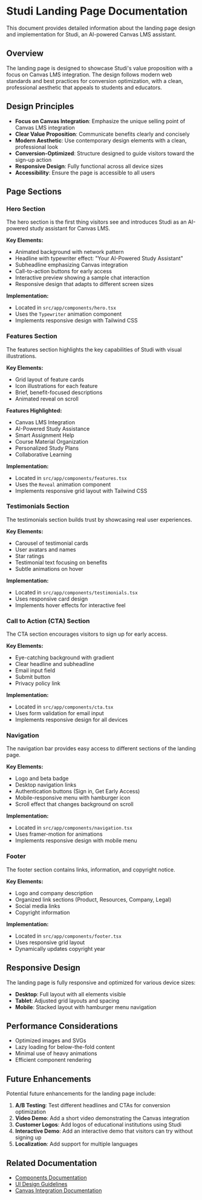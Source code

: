 # Studi Landing Page Documentation

This document provides detailed information about the landing page design and implementation for Studi, an AI-powered Canvas LMS assistant.

## Overview

The landing page is designed to showcase Studi's value proposition with a focus on Canvas LMS integration. The design follows modern web standards and best practices for conversion optimization, with a clean, professional aesthetic that appeals to students and educators.

## Design Principles

- **Focus on Canvas Integration**: Emphasize the unique selling point of Canvas LMS integration
- **Clear Value Proposition**: Communicate benefits clearly and concisely
- **Modern Aesthetic**: Use contemporary design elements with a clean, professional look
- **Conversion-Optimized**: Structure designed to guide visitors toward the sign-up action
- **Responsive Design**: Fully functional across all device sizes
- **Accessibility**: Ensure the page is accessible to all users

## Page Sections

### Hero Section

The hero section is the first thing visitors see and introduces Studi as an AI-powered study assistant for Canvas LMS.

**Key Elements:**
- Animated background with network pattern
- Headline with typewriter effect: "Your AI-Powered Study Assistant"
- Subheadline emphasizing Canvas integration
- Call-to-action buttons for early access
- Interactive preview showing a sample chat interaction
- Responsive design that adapts to different screen sizes

**Implementation:**
- Located in `src/app/components/hero.tsx`
- Uses the `Typewriter` animation component
- Implements responsive design with Tailwind CSS

### Features Section

The features section highlights the key capabilities of Studi with visual illustrations.

**Key Elements:**
- Grid layout of feature cards
- Icon illustrations for each feature
- Brief, benefit-focused descriptions
- Animated reveal on scroll

**Features Highlighted:**
- Canvas LMS Integration
- AI-Powered Study Assistance
- Smart Assignment Help
- Course Material Organization
- Personalized Study Plans
- Collaborative Learning

**Implementation:**
- Located in `src/app/components/features.tsx`
- Uses the `Reveal` animation component
- Implements responsive grid layout with Tailwind CSS

### Testimonials Section

The testimonials section builds trust by showcasing real user experiences.

**Key Elements:**
- Carousel of testimonial cards
- User avatars and names
- Star ratings
- Testimonial text focusing on benefits
- Subtle animations on hover

**Implementation:**
- Located in `src/app/components/testimonials.tsx`
- Uses responsive card design
- Implements hover effects for interactive feel

### Call to Action (CTA) Section

The CTA section encourages visitors to sign up for early access.

**Key Elements:**
- Eye-catching background with gradient
- Clear headline and subheadline
- Email input field
- Submit button
- Privacy policy link

**Implementation:**
- Located in `src/app/components/cta.tsx`
- Uses form validation for email input
- Implements responsive design for all devices

### Navigation

The navigation bar provides easy access to different sections of the landing page.

**Key Elements:**
- Logo and beta badge
- Desktop navigation links
- Authentication buttons (Sign in, Get Early Access)
- Mobile-responsive menu with hamburger icon
- Scroll effect that changes background on scroll

**Implementation:**
- Located in `src/app/components/navigation.tsx`
- Uses framer-motion for animations
- Implements responsive design with mobile menu

### Footer

The footer section contains links, information, and copyright notice.

**Key Elements:**
- Logo and company description
- Organized link sections (Product, Resources, Company, Legal)
- Social media links
- Copyright information

**Implementation:**
- Located in `src/app/components/footer.tsx`
- Uses responsive grid layout
- Dynamically updates copyright year

## Responsive Design

The landing page is fully responsive and optimized for various device sizes:

- **Desktop**: Full layout with all elements visible
- **Tablet**: Adjusted grid layouts and spacing
- **Mobile**: Stacked layout with hamburger menu navigation

## Performance Considerations

- Optimized images and SVGs
- Lazy loading for below-the-fold content
- Minimal use of heavy animations
- Efficient component rendering

## Future Enhancements

Potential future enhancements for the landing page include:

1. **A/B Testing**: Test different headlines and CTAs for conversion optimization
2. **Video Demo**: Add a short video demonstrating the Canvas integration
3. **Customer Logos**: Add logos of educational institutions using Studi
4. **Interactive Demo**: Add an interactive demo that visitors can try without signing up
5. **Localization**: Add support for multiple languages

## Related Documentation

- [Components Documentation](components.md)
- [UI Design Guidelines](ui-design.md)
- [Canvas Integration Documentation](canvas-integration.md) 